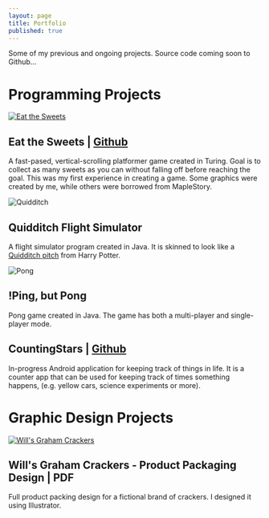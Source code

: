 ```yaml
---
layout: page
title: Portfolio
published: true
---
```


Some of my previous and ongoing projects. Source code coming soon to Github...

<!-- note to self: create gifs of gameplay when you rollover the images--->
<a name="programs"></a>
# Programming Projects 

<a name="sweets"></a>
[![Eat the Sweets](http://i.imgur.com/r6AaxjL.png)](https://github.com/polkabear/EatTheSweets)
## Eat the Sweets | [Github](https://github.com/polkabear/EatTheSweets) 
A fast-pased, vertical-scrolling platformer game created in Turing. Goal is to collect as many sweets as you can without falling off before reaching the goal. This was my first experience in creating a game. Some graphics were created by me, while others were borrowed from MapleStory.

<a name="quidditch"></a>
![Quidditch](http://i.imgur.com/MG1rFYL.png)
## Quidditch Flight Simulator
A flight simulator program created in Java. It is skinned to look like a [Quidditch pitch](http://harrypotter.wikia.com/wiki/Quidditch) from Harry Potter. 

<a name="pong"></a>
![Pong](http://i.imgur.com/j4heico.png)
## !Ping, but Pong
Pong game created in Java. The game has both a multi-player and single-player mode.

<a name="stars"></a>
## CountingStars | [Github](https://github.com/polkabear/CountingStars)
In-progress Android application for keeping track of things in life. It is a counter app that can be used for keeping track of times something happens, (e.g. yellow cars, science experiments or more).

<a name="graphics"></a>
# Graphic Design Projects 
[![Will's Graham Crackers](http://i.imgur.com/xwxmEhE.jpg)](http://i.imgur.com/xwxmEhE.jpg "Click for full size")
## Will's Graham Crackers - Product Packaging Design | PDF
Full product packing design for a fictional brand of crackers. I designed it using Illustrator. 